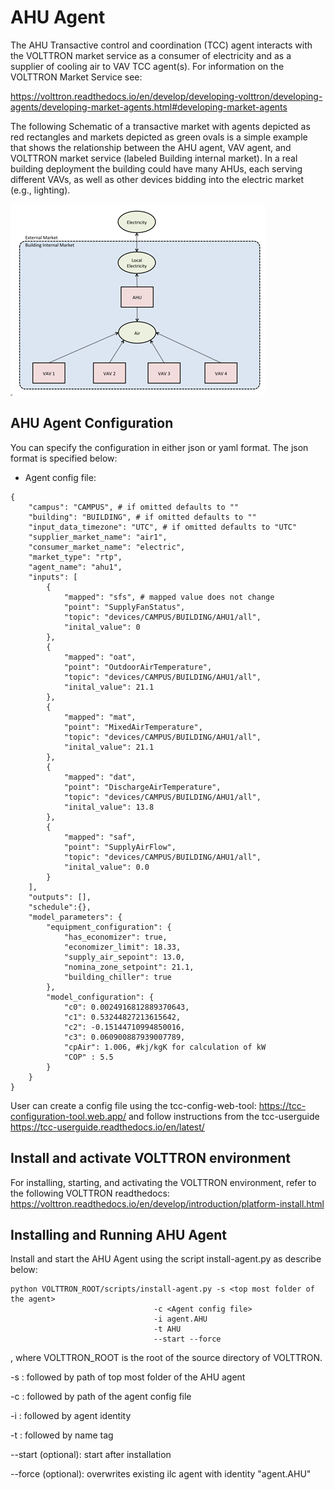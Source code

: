 # AHU Agent

The AHU Transactive control and coordination (TCC) agent interacts with the VOLTTRON market service
as a consumer of electricity and as a supplier of cooling air to VAV TCC agent(s).  For information on the VOLTTRON
Market Service see:

https://volttron.readthedocs.io/en/develop/developing-volttron/developing-agents/developing-market-agents.html#developing-market-agents

The following Schematic of a transactive market with agents depicted as red rectangles and markets depicted as green ovals is a simple example
that shows the relationship between the AHU agent, VAV agent, and VOLTTRON market service (labeled Building internal market).
In a real building deployment the building could have many AHUs, each serving different VAVs, as well as other devices bidding into the electric market (e.g., lighting).

![img.png](img.png)


## AHU Agent Configuration

You can specify the configuration in either json or yaml format. The json format is specified below:

* Agent config file:

````
{
    "campus": "CAMPUS", # if omitted defaults to ""
    "building": "BUILDING", # if omitted defaults to ""
    "input_data_timezone": "UTC", # if omitted defaults to "UTC"
    "supplier_market_name": "air1",
	"consumer_market_name": "electric",
    "market_type": "rtp",
    "agent_name": "ahu1",
    "inputs": [
        {
            "mapped": "sfs", # mapped value does not change
            "point": "SupplyFanStatus",
            "topic": "devices/CAMPUS/BUILDING/AHU1/all",
            "inital_value": 0
        },
        {
            "mapped": "oat",
            "point": "OutdoorAirTemperature",
            "topic": "devices/CAMPUS/BUILDING/AHU1/all",
            "inital_value": 21.1
        },
        {
            "mapped": "mat",
            "point": "MixedAirTemperature",
            "topic": "devices/CAMPUS/BUILDING/AHU1/all",
            "inital_value": 21.1
        },
        {
            "mapped": "dat",
            "point": "DischargeAirTemperature",
            "topic": "devices/CAMPUS/BUILDING/AHU1/all",
            "inital_value": 13.8
        },
        {
            "mapped": "saf",
            "point": "SupplyAirFlow",
            "topic": "devices/CAMPUS/BUILDING/AHU1/all",
            "inital_value": 0.0
        }
    ],
    "outputs": [],
    "schedule":{},
    "model_parameters": {
        "equipment_configuration": {
            "has_economizer": true,
            "economizer_limit": 18.33,
            "supply_air_sepoint": 13.0,
            "nomina_zone_setpoint": 21.1,
            "building_chiller": true
        },
        "model_configuration": {
            "c0": 0.0024916812889370643,
            "c1": 0.53244827213615642,
            "c2": -0.15144710994850016,
            "c3": 0.060900887939007789,
            "cpAir": 1.006, #kj/kgK for calculation of kW
            "COP" : 5.5 
        }
    }
}
````

User can create a config file using the tcc-config-web-tool: https://tcc-configuration-tool.web.app/
and follow instructions from the tcc-userguide https://tcc-userguide.readthedocs.io/en/latest/

## Install and activate VOLTTRON environment
For installing, starting, and activating the VOLTTRON environment, refer to the following VOLTTRON readthedocs: 
https://volttron.readthedocs.io/en/develop/introduction/platform-install.html

## Installing and Running AHU Agent
Install and start the AHU Agent using the script install-agent.py as describe below:

```
python VOLTTRON_ROOT/scripts/install-agent.py -s <top most folder of the agent> 
                                -c <Agent config file>
                                -i agent.AHU
                                -t AHU
                                --start --force
```
, where VOLTTRON_ROOT is the root of the source directory of VOLTTRON.

-s : followed by path of top most folder of the AHU agent

-c : followed by path of the agent config file

-i : followed by agent identity

-t : followed by name tag
 
--start (optional): start after installation

--force (optional): overwrites existing ilc agent with identity "agent.AHU" 


